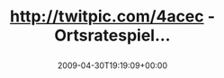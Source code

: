 ---
retweeted: false
source: <a href="http://twitter.com" rel="nofollow">Twitter Web Client</a>
entities:
  hashtags: []
  symbols: []
  user_mentions: []
  urls: []
display_text_range:
- '0'
- '43'
favorite_count: '0'
id_str: '1661915762'
truncated: false
retweet_count: '0'
id: '1661915762'
created_at: Thu Apr 30 19:19:09 +0000 2009
favorited: false
full_text: http://twitpic.com/4acec - Ortsratespiel...
lang: de
tags:
- pesos/twitter
date: '2009-04-30T19:19:09+00:00'
src: https://twitter.com/bascht/status/1661915762
original_url: https://twitter.com/bascht/status/1661915762
type: twitter_tweet
text: http://twitpic.com/4acec - Ortsratespiel...
title: 'http://twitpic.com/4acec - Ortsratespiel...

  '

---